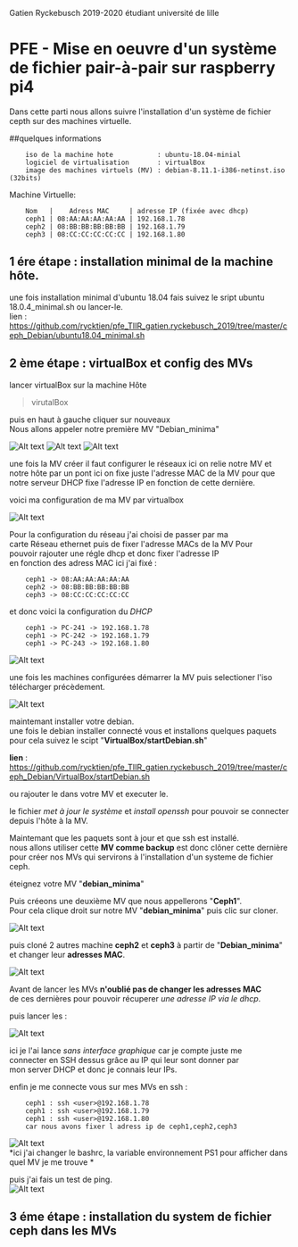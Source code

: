 Gatien Ryckebusch 2019-2020 étudiant université de lille

# PFE - Mise en oeuvre d'un système de fichier pair-à-pair sur raspberry pi4

Dans cette parti nous allons suivre l'installation d'un système de fichier cepth sur des machines virtuelle.  

##quelques informations


		iso de la machine hote           : ubuntu-18.04-minial
		logiciel de virtualisation       : virtualBox
		image des machines virtuels (MV) : debian-8.11.1-i386-netinst.iso  (32bits)
  
Machine Virtuelle:  

		Nom   |    Adress MAC     | adresse IP (fixée avec dhcp) 
		ceph1 | 08:AA:AA:AA:AA:AA | 192.168.1.78
		ceph2 | 08:BB:BB:BB:BB:BB | 192.168.1.79
		ceph3 | 08:CC:CC:CC:CC:CC | 192.168.1.80


## 1 ére étape : installation minimal de la machine hôte. 

une fois installation minimal d'ubuntu 18.04 fais suivez le sript ubuntu 18.0.4_minimal.sh ou lancer-le.  
lien : https://github.com/rycktien/pfe_TIIR_gatien.ryckebusch_2019/tree/master/ceph_Debian/ubuntu18.04_minimal.sh
 

## 2 ème étape : virtualBox et config des MVs

lancer virtualBox sur la machine Hôte

> virutalBox

puis en haut à gauche cliquer sur nouveaux  
Nous allons appeler notre première MV "Debian_minima"  

![Alt text](VirtualBox/commencement/newVM1.png)
![Alt text](VirtualBox/commencement/newVM2.png)
![Alt text](VirtualBox/commencement/newVM3.png)


une fois la MV créer il faut configurer le réseaux ici on relie
notre MV et notre hôte par un pont ici on fixe juste l'adresse MAC de la MV pour que notre serveur DHCP fixe l'adresse IP en fonction de cette dernière.

voici ma configuration de ma MV par virtualbox

![Alt text](VirtualBox/config/reseau_config.png)  

Pour la configuration du réseau j'ai choisi de passer par ma  
carte Réseau ethernet puis de fixer l'adresse MACs de la MV Pour  
pouvoir rajouter une régle dhcp et donc fixer l'adresse IP  
en fonction des adress MAC ici j'ai fixé :  


		ceph1 -> 08:AA:AA:AA:AA:AA
		ceph2 -> 08:BB:BB:BB:BB:BB
		ceph3 -> 08:CC:CC:CC:CC:CC


et donc voici la configuration du *DHCP*  


		ceph1 -> PC-241 -> 192.168.1.78
		ceph1 -> PC-242 -> 192.168.1.79
		ceph1 -> PC-243 -> 192.168.1.80

![Alt text](VirtualBox/config/dhcp_config.png)  

une fois les machines configurées démarrer la MV puis selectioner l'iso télécharger précèdement.  

![Alt text](VirtualBox/commencement/newVM4.png)  

maintemant installer votre debian.  
une fois le debian installer connecté vous et installons quelques paquets pour cela suivez le scipt 
"**VirtualBox/startDebian.sh**"  
   
**lien** : https://github.com/rycktien/pfe_TIIR_gatien.ryckebusch_2019/tree/master/ceph_Debian/VirtualBox/startDebian.sh  

ou rajouter le dans votre MV et executer le.  

le fichier *met à jour le système* et *install openssh* pour pouvoir se connecter depuis l'hôte à la MV.  


Maintemant que les paquets sont à jour et que ssh est installé.  
nous allons utiliser cette **MV comme backup** est donc clôner cette dernière pour créer nos MVs qui servirons à l'installation
d'un systeme de fichier ceph.   

éteignez votre MV "**debian_minima**"  

Puis créeons une deuxième MV que nous appellerons "**Ceph1**".  
Pour cela clique droit sur notre MV "**debian_minima**" puis clic sur cloner.  

![Alt text](VirtualBox/clone/menu.png)  

puis cloné 2 autres machine **ceph2** et **ceph3** à partir de "**Debian_minima**" et changer leur **adresses MAC**.

![Alt text](VirtualBox/clone/VMs.png)  

Avant de lancer les MVs **n'oublié pas de changer les adresses MAC**  
de ces dernières pour pouvoir récuperer *une adresse IP via le dhcp*.  



puis lancer les :  


![Alt text](VirtualBox/clone/lauch.png)  

ici je l'ai lance *sans interface graphique* car je compte juste me  
connecter en SSH dessus grâce au IP qui leur sont donner par  
mon server DHCP et donc je connais leur IPs.

enfin je me connecte vous sur mes MVs en ssh :  


		ceph1 : ssh <user>@192.168.1.78
		ceph1 : ssh <user>@192.168.1.79
		ceph1 : ssh <user>@192.168.1.80
		car nous avons fixer l adress ip de ceph1,ceph2,ceph3

![Alt text](VirtualBox/clone/configAllcontrol.png)  
*ici j'ai changer le bashrc, la variable environnement PS1 pour afficher dans quel MV je me trouve *  


puis j'ai fais un test de ping.  
![Alt text](VirtualBox/config/ceph_ping.png)


## 3 éme étape : installation du system de fichier ceph dans les MVs


